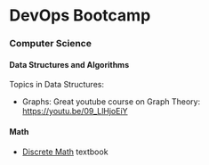 # DevOps Bootcamp

### Computer Science

#### Data Structures and Algorithms

Topics in Data Structures:
- Graphs: Great youtube course on Graph Theory: https://youtu.be/09_LlHjoEiY

#### Math
- [Discrete Math](https://amzn.to/2RQ35r3) textbook
